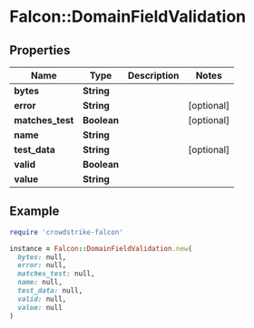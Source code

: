 # Falcon::DomainFieldValidation

## Properties

| Name | Type | Description | Notes |
| ---- | ---- | ----------- | ----- |
| **bytes** | **String** |  |  |
| **error** | **String** |  | [optional] |
| **matches_test** | **Boolean** |  | [optional] |
| **name** | **String** |  |  |
| **test_data** | **String** |  | [optional] |
| **valid** | **Boolean** |  |  |
| **value** | **String** |  |  |

## Example

```ruby
require 'crowdstrike-falcon'

instance = Falcon::DomainFieldValidation.new(
  bytes: null,
  error: null,
  matches_test: null,
  name: null,
  test_data: null,
  valid: null,
  value: null
)
```

